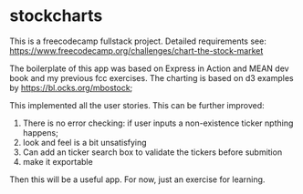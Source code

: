 # stockcharts
This is a freecodecamp fullstack project. Detailed requirements see: https://www.freecodecamp.org/challenges/chart-the-stock-market

The boilerplate of this app was based on Express in Action and MEAN dev book and my previous fcc exercises. The charting is based on d3 examples by https://bl.ocks.org/mbostock;

This implemented all the user stories. This can be further improved:

1) There is no error checking: if user inputs a non-existence ticker npthing happens;
2) look and feel is a bit unsatisfying
3) Can add an ticker search box to validate the tickers before submition
4) make it exportable

Then this will be a useful app. For now, just an exercise for learning.


